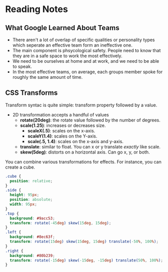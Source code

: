 # Reading Notes

## What Google Learned About Teams

- There aren't a lot of overlap of specific qualities or personality types which seperate an effective team form an ineffective one.
- The main component is phsycological safety. People need to know that they are in a safe space to work the most effectively.
- We need to be ourselves at home and at work, and we need to be able to speak.
- In the most effective teams, on average, each groups member spoke for roughly the same amount of time.

## CSS Transforms

Transform syntac is quite simple: transform property followed by a value.

- 2D transformation accepts a handful of values
  - **rotate(20deg)**: the rotate value followed by the number of degrees.
  - **scale(1.25)**: increases or decreases size.
    - **scaleX(.5)**: scales on the x-axis.
    - **scaleY(1.4)**: scales on the Y-axis.
    - **scale(.5, 1.4)**: scales on the x-axis and y-axis.
  - **translate**: similar to float. You can x or y translate *exactly* like scale.
  - **skew(5deg)**: distorts on a horizontal axis. Can go x, y, or both.

You can combine various transformations for effects. For instance, you can create a cube.
```css
.cube {
  position: relative;
}
.side {
  height: 95px;
  position: absolute;
  width: 95px;
}
.top {
  background: #9acc53;
  transform: rotate(-45deg) skew(15deg, 15deg);
}
.left {
  background: #8ec63f;
  transform: rotate(15deg) skew(15deg, 15deg) translate(-50%, 100%);
}
.right {
  background: #80b239;
  transform: rotate(-15deg) skew(-15deg, -15deg) translate(50%, 100%);
}
```
